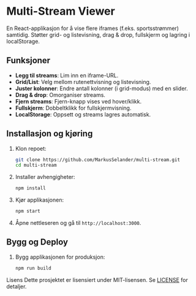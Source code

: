 # Multi-Stream Viewer

En React-applikasjon for å vise flere iframes (f.eks. sportsstrømmer) samtidig. Støtter grid- og listevisning, drag & drop, fullskjerm og lagring i localStorage.

## Funksjoner

- **Legg til streams**: Lim inn en iframe-URL.
- **Grid/List**: Velg mellom rutenettvisning og listevisning.
- **Juster kolonner**: Endre antall kolonner (i grid-modus) med en slider.
- **Drag & drop**: Omorganiser streams.
- **Fjern streams**: Fjern-knapp vises ved hover/klikk.
- **Fullskjerm**: Dobbeltklikk for fullskjermvisning.
- **LocalStorage**: Oppsett og streams lagres automatisk.

## Installasjon og kjøring

1. Klon repoet:
   ```bash
   git clone https://github.com/MarkusSelander/multi-stream.git
   cd multi-stream
2. Installer avhengigheter:
   ```bash
   npm install
   ```
3. Kjør applikasjonen:
   ```bash
   npm start
   ```
4. Åpne nettleseren og gå til `http://localhost:3000`.

## Bygg og Deploy
1. Bygg applikasjonen for produksjon:
   ```bash
   npm run build
   ```
Lisens
Dette prosjektet er lisensiert under MIT-lisensen. Se [LICENSE](LICENSE) for detaljer.